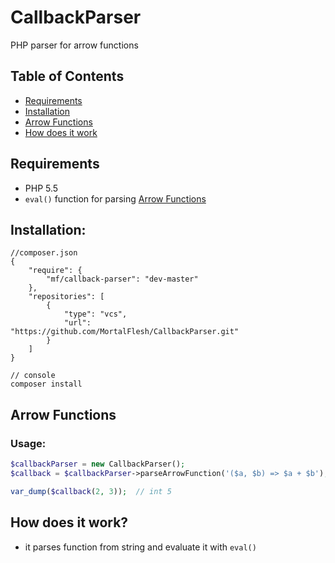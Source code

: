 CallbackParser
==============



PHP parser for arrow functions

## Table of Contents
- [Requirements](#requirements)
- [Installation](#installation)
- [Arrow Functions](#arrow-functions)
- [How does it work](#how-does-it-work)

## <a name="requirements"></a>Requirements
- PHP 5.5
- `eval()` function for parsing [Arrow Functions](#arrow-functions)


## <a name="installation"></a>Installation:
```
//composer.json
{
    "require": {
        "mf/callback-parser": "dev-master"
    },
    "repositories": [
        {
            "type": "vcs",
            "url":  "https://github.com/MortalFlesh/CallbackParser.git"
        }
    ]
}

// console
composer install
```


## <a name="arrow-functions"></a>Arrow Functions

### Usage:
```php
$callbackParser = new CallbackParser();
$callback = $callbackParser->parseArrowFunction('($a, $b) => $a + $b');

var_dump($callback(2, 3));  // int 5
```

## <a name="how-does-it-work"></a>How does it work?
- it parses function from string and evaluate it with `eval()`
